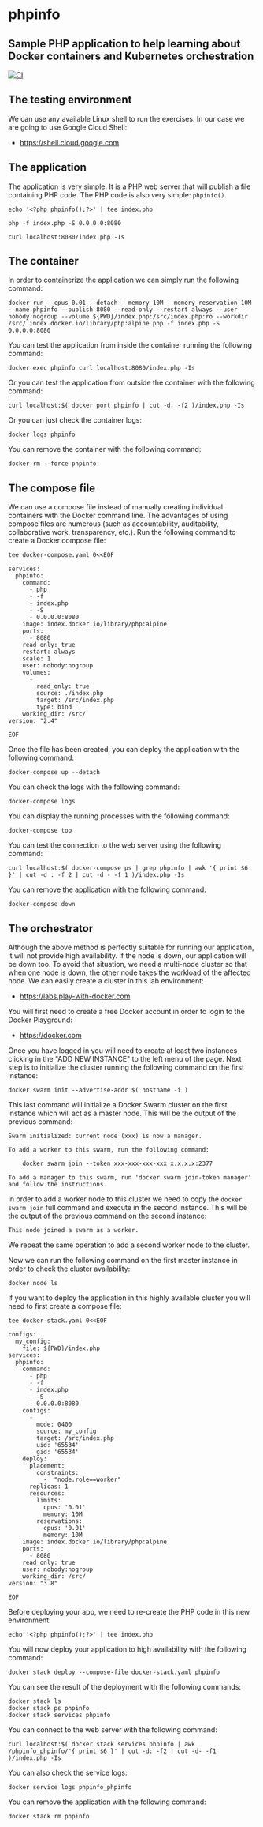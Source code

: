 # phpinfo
## Sample PHP application to help learning about Docker containers and Kubernetes orchestration

[![CI](https://github.com/academiaonline-org/phpinfo/actions/workflows/ci.yaml/badge.svg?branch=main)](https://github.com/academiaonline-org/phpinfo/actions/workflows/ci.yaml)
## The testing environment
We can use any available Linux shell to run the exercises.
In our case we are going to use Google Cloud Shell:
- https://shell.cloud.google.com

## The application
The application is very simple.
It is a PHP web server that will publish a file containing PHP code.
The PHP code is also very simple: `phpinfo()`.
```
echo '<?php phpinfo();?>' | tee index.php
```
```
php -f index.php -S 0.0.0.0:8080
```
```
curl localhost:8080/index.php -Is
```

## The container
In order to containerize the application we can simply run the following command:
```
docker run --cpus 0.01 --detach --memory 10M --memory-reservation 10M --name phpinfo --publish 8080 --read-only --restart always --user nobody:nogroup --volume ${PWD}/index.php:/src/index.php:ro --workdir /src/ index.docker.io/library/php:alpine php -f index.php -S 0.0.0.0:8080
```
You can test the application from inside the container running the following command:
```
docker exec phpinfo curl localhost:8080/index.php -Is
```
Or you can test the application from outside the container with the following command:
```
curl localhost:$( docker port phpinfo | cut -d: -f2 )/index.php -Is
```
Or you can just check the container logs:
```
docker logs phpinfo
```
You can remove the container with the following command:
```
docker rm --force phpinfo
```
## The compose file
We can use a compose file instead of manually creating individual containers with the Docker command line.
The advantages of using compose files are numerous (such as accountability, auditability, collaborative work, transparency, etc.).
Run the following command to create a Docker compose file:
```
tee docker-compose.yaml 0<<EOF

services:
  phpinfo:
    command:
      - php
      - -f
      - index.php
      - -S
      - 0.0.0.0:8080
    image: index.docker.io/library/php:alpine
    ports:
      - 8080
    read_only: true
    restart: always
    scale: 1
    user: nobody:nogroup
    volumes:
      -
        read_only: true
        source: ./index.php
        target: /src/index.php
        type: bind
    working_dir: /src/
version: "2.4"

EOF
```
Once the file has been created, you can deploy the application with the following command:
```
docker-compose up --detach
```
You can check the logs with the following command:
```
docker-compose logs
```
You can display the running processes with the following command:
```
docker-compose top
```
You can test the connection to the web server using the following command:
```
curl localhost:$( docker-compose ps | grep phpinfo | awk '{ print $6 }' | cut -d : -f 2 | cut -d - -f 1 )/index.php -Is
```
You can remove the application with the following command:
```
docker-compose down
```
## The orchestrator
Although the above method is perfectly suitable for running our application, it will not provide high availability.
If the node is down, our application will be down too.
To avoid that situation, we need a multi-node cluster so that when one node is down, the other node takes the workload of the affected node.
We can easily create a cluster in this lab environment:
- https://labs.play-with-docker.com

You will first need to create a free Docker account in order to login to the Docker Playground:
- https://docker.com

Once you have logged in you will need to create at least two instances clicking in the "ADD NEW INSTANCE" to the left menu of the page.
Next step is to initialize the cluster running the following command on the first instance:
```
docker swarm init --advertise-addr $( hostname -i )
```
This last command will initialize a Docker Swarm cluster on the first instance which will act as a master node.
This will be the output of the previous command:
```
Swarm initialized: current node (xxx) is now a manager.

To add a worker to this swarm, run the following command:

    docker swarm join --token xxx-xxx-xxx-xxx x.x.x.x:2377

To add a manager to this swarm, run 'docker swarm join-token manager' and follow the instructions.
```
In order to add a worker node to this cluster we need to copy the `docker swarm join` full command and execute in the second instance.
This will be the output of the previous command on the second instance:
```
This node joined a swarm as a worker.
```
We repeat the same operation to add a second worker node to the cluster.

Now we can run the following command on the first master instance in order to check the cluster availability:
```
docker node ls
```
If you want to deploy the application in this highly available cluster you will need to first create a compose file:
```
tee docker-stack.yaml 0<<EOF

configs:
  my_config:
    file: ${PWD}/index.php
services:
  phpinfo:
    command:
      - php
      - -f
      - index.php
      - -S
      - 0.0.0.0:8080
    configs:
      - 
        mode: 0400
        source: my_config
        target: /src/index.php
        uid: '65534'
        gid: '65534'
    deploy:
      placement:
        constraints:
          -  "node.role==worker"
      replicas: 1
      resources:
        limits:
          cpus: '0.01'
          memory: 10M
        reservations:
          cpus: '0.01'
          memory: 10M
    image: index.docker.io/library/php:alpine
    ports:
      - 8080
    read_only: true
    user: nobody:nogroup
    working_dir: /src/
version: "3.8"

EOF
```
Before deploying your app, we need to re-create the PHP code in this new environment:
```
echo '<?php phpinfo();?>' | tee index.php
```
You will now deploy your application to high availability with the following command:
```
docker stack deploy --compose-file docker-stack.yaml phpinfo
```
You can see the result of the deployment with the following commands:
```
docker stack ls
docker stack ps phpinfo
docker stack services phpinfo
```
You can connect to the web server with the following command:
```
curl localhost:$( docker stack services phpinfo | awk /phpinfo_phpinfo/'{ print $6 }' | cut -d: -f2 | cut -d- -f1 )/index.php -Is
```
You can also check the service logs:
```
docker service logs phpinfo_phpinfo
```
You can remove the application with the following command:
```
docker stack rm phpinfo
```
